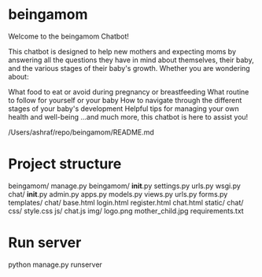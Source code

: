 # beingamom

Welcome to the beingamom Chatbot!

This chatbot is designed to help new mothers and expecting moms by answering all the questions they have in mind about themselves, their baby, and the various stages of their baby's growth. Whether you are wondering about:

What food to eat or avoid during pregnancy or breastfeeding
What routine to follow for yourself or your baby
How to navigate through the different stages of your baby's development
Helpful tips for managing your own health and well-being
…and much more, this chatbot is here to assist you!

/Users/ashraf/repo/beingamom/README.md

# Project structure
beingamom/
    manage.py
    beingamom/
        __init__.py
        settings.py
        urls.py
        wsgi.py
    chat/
        __init__.py
        admin.py
        apps.py
        models.py
        views.py
        urls.py
        forms.py
        templates/
            chat/
                base.html
                login.html
                register.html
                chat.html
        static/
            chat/
                css/
                    style.css
                js/
                    chat.js
                img/
                    logo.png
                    mother_child.jpg
    requirements.txt
# Run server
python manage.py runserver